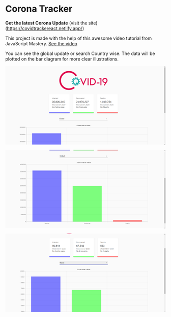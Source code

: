 # Corona Tracker

**Get the latest Corona Update**
(visit the site)(https://covidtrackereact.netlify.app/)

This project is made with the help of this awesome video tutorial from JavaScript Mastery.
[See the video](https://www.youtube.com/watch?v=khJlrj3Y6Ls&t=3923s)

You can see the global update or search Country wise. The data will be plotted on the bar diagram for more clear illustrations.

![img1](https://github.com/Kaushal-Dhungel/CoronaVirus_tracker/blob/master/public/Thumbnails/corona1.png)

![img1](https://github.com/Kaushal-Dhungel/CoronaVirus_tracker/blob/master/public/Thumbnails/corona2.png)

![img1](https://github.com/Kaushal-Dhungel/CoronaVirus_tracker/blob/master/public/Thumbnails/corona3.png)


